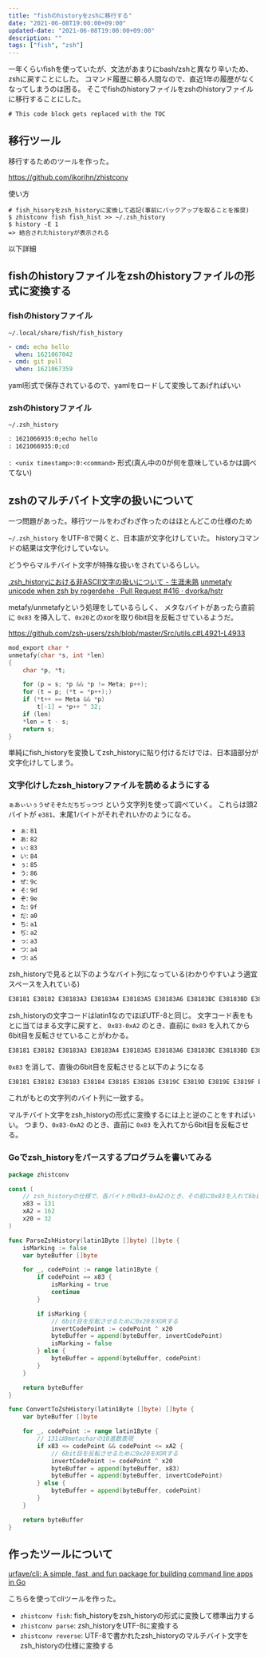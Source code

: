 ```yaml
---
title: "fishのhistoryをzshに移行する"
date: "2021-06-08T19:00:00+09:00"
updated-date: "2021-06-08T19:00:00+09:00"
description: ""
tags: ["fish", "zsh"]
---
```


一年くらいfishを使っていたが、文法があまりにbash/zshと異なり辛いため、zshに戻すことにした。
コマンド履歴に頼る人間なので、直近1年の履歴がなくなってしまうのは困る。
そこでfishのhistoryファイルをzshのhistoryファイルに移行することにした。

```toc
# This code block gets replaced with the TOC
```

## 移行ツール

移行するためのツールを作った。

<https://github.com/ikorihn/zhistconv>

使い方

```shell
# fish_hisoryをzsh_historyに変換して追記(事前にバックアップを取ることを推奨)
$ zhistconv fish fish_hist >> ~/.zsh_history
$ history -E 1
=> 結合されたhistoryが表示される
```

以下詳細

## fishのhistoryファイルをzshのhistoryファイルの形式に変換する

### fishのhistoryファイル

`~/.local/share/fish/fish_history`

```yaml
- cmd: echo hello
  when: 1621067042
- cmd: git pull
  when: 1621067359
```

yaml形式で保存されているので、yamlをロードして変換してあげればいい

### zshのhistoryファイル

`~/.zsh_history`

```txt
: 1621066935:0;echo hello
: 1621066935:0;cd
```

`: <unix timestamp>:0:<command>` 形式(真ん中の0が何を意味しているかは調べてない)

## zshのマルチバイト文字の扱いについて

一つ問題があった。移行ツールをわざわざ作ったのはほとんどこの仕様のため

`~/.zsh_history` をUTF-8で開くと、日本語が文字化けしていた。
historyコマンドの結果は文字化けしていない。

どうやらマルチバイト文字が特殊な扱いをされているらしい。

[.zsh_historyにおける非ASCII文字の扱いについて - 生涯未熟](https://syossan.hateblo.jp/entry/2017/10/09/181928)
[unmetafy unicode when zsh by rogerdehe · Pull Request #416 · dvorka/hstr](https://github.com/dvorka/hstr/pull/416)

metafy/unmetafyという処理をしているらしく、
メタなバイトがあったら直前に `0x83` を挿入して、`0x20`とのxorを取り6bit目を反転させているようだ。

<https://github.com/zsh-users/zsh/blob/master/Src/utils.c#L4921-L4933>

```c
mod_export char *
unmetafy(char *s, int *len)
{
    char *p, *t;

    for (p = s; *p && *p != Meta; p++);
    for (t = p; (*t = *p++);)
	if (*t++ == Meta && *p)
	    t[-1] = *p++ ^ 32;
    if (len)
	*len = t - s;
    return s;
}
```

単純にfish_historyを変換してzsh_historyに貼り付けるだけでは、日本語部分が文字化けしてしまう。

### 文字化けしたzsh_historyファイルを読めるようにする

`ぁあぃいぅうぜそぞただちぢっつづ` という文字列を使って調べていく。
これらは頭2バイトが `e381`、末尾1バイトがそれぞれいかのようになる。

- `ぁ`: `81`
- `あ`: `82`
- `ぃ`: `83`
- `い`: `84`
- `ぅ`: `85`
- `う`: `86`
- `ぜ`: `9c`
- `そ`: `9d`
- `ぞ`: `9e`
- `た`: `9f`
- `だ`: `a0`
- `ち`: `a1`
- `ぢ`: `a2`
- `っ`: `a3`
- `つ`: `a4`
- `づ`: `a5`

zsh_historyで見ると以下のようなバイト列になっている(わかりやすいよう適宜スペースを入れている)

```txt
E38181 E38182 E38183A3 E38183A4 E38183A5 E38183A6 E38183BC E38183BD E38183BE E38183BF E3818380 E3818381 E3818382 E381A3 E381A4 E381A5
```

zsh_historyの文字コードはlatin1なのでほぼUTF-8と同じ。
文字コード表をもとに当てはまる文字に戻すと、 `0x83-0xA2` のとき、直前に `0x83` を入れてから6bit目を反転させていることがわかる。

```txt
E38181 E38182 E38183A3 E38183A4 E38183A5 E38183A6 E38183BC E38183BD E38183BE E38183BF E3818380 E3818381 E3818382 E381A3 E381A4 E381A5
```

`0x83` を消して、直後の6bit目を反転させると以下のようになる

```txt
E38181 E38182 E38183 E38184 E38185 E38186 E3819C E3819D E3819E E3819F E381A0 E381A1 E381A2 E381A3 E381A4 E381A5
```

これがもとの文字列のバイト列に一致する。

マルチバイト文字をzsh_historyの形式に変換するには上と逆のことをすればいい。
つまり、`0x83-0xA2` のとき、直前に `0x83` を入れてから6bit目を反転させる。

### Goでzsh_historyをパースするプログラムを書いてみる

```go
package zhistconv

const (
	// zsh_historyの仕様で、各バイトが0x83~0xA2のとき、その前に0x83を入れて6bit目を反転させる
	x83 = 131
	xA2 = 162
	x20 = 32
)

func ParseZshHistory(latin1Byte []byte) []byte {
	isMarking := false
	var byteBuffer []byte

	for _, codePoint := range latin1Byte {
		if codePoint == x83 {
			isMarking = true
			continue
		}

		if isMarking {
			// 6bit目を反転させるために0x20をXORする
			invertCodePoint := codePoint ^ x20
			byteBuffer = append(byteBuffer, invertCodePoint)
			isMarking = false
		} else {
			byteBuffer = append(byteBuffer, codePoint)
		}
	}

	return byteBuffer
}

func ConvertToZshHistory(latin1Byte []byte) []byte {
	var byteBuffer []byte

	for _, codePoint := range latin1Byte {
		// 131は0metacharの10進数表現
		if x83 <= codePoint && codePoint <= xA2 {
			// 6bit目を反転させるために0x20をXORする
			invertCodePoint := codePoint ^ x20
			byteBuffer = append(byteBuffer, x83)
			byteBuffer = append(byteBuffer, invertCodePoint)
		} else {
			byteBuffer = append(byteBuffer, codePoint)
		}
	}

	return byteBuffer
}
```

## 作ったツールについて

[urfave/cli: A simple, fast, and fun package for building command line apps in Go](https://github.com/urfave/cli)

こちらを使ってcliツールを作った。

- `zhistconv fish`: fish_historyをzsh_historyの形式に変換して標準出力する
- `zhistconv parse`: zsh_historyをUTF-8に変換する
- `zhistconv reverse`: UTF-8で書かれたzsh_historyのマルチバイト文字をzsh_historyの仕様に変換する
